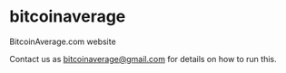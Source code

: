 bitcoinaverage
==============

BitcoinAverage.com website

Contact us as bitcoinaverage@gmail.com for details on how to run this.